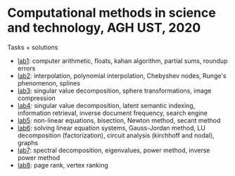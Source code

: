 # Computational methods in science and technology, AGH UST, 2020
Tasks + solutions

* [lab1](./lab1): computer arithmetic, floats, kahan algorithm, partial sums, roundup errors
* [lab2](./lab2): interpolation, polynomial interpolation, Chebyshev nodes, Runge's phenomenon, splines
* [lab3](./lab3): singular value decomposition, sphere transformations, image compression
* [lab4](./lab4): singular value decomposition, latent semantic indexing, information retrieval, inverse document frequency, search engine
* [lab5](./lab5): non-linear equations, bisection, Newton method, secant method
* [lab6](./lab6): solving linear equation systems, Gauss-Jordan method, LU decomposition (factorization), circuit analysis (kirchhoff and nodal), graphs
* [lab7](./lab7): spectral decomposition, eigenvalues, power method, inverse power method 
* [lab8](./lab8): page rank, vertex ranking